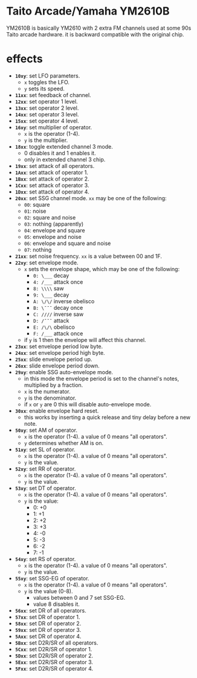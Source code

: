 # Taito Arcade/Yamaha YM2610B

YM2610B is basically YM2610 with 2 extra FM channels used at some 90s Taito arcade hardware.
it is backward compatible with the original chip.

# effects

- **`10xy`**: set LFO parameters.
  - `x` toggles the LFO.
  - `y` sets its speed.
- **`11xx`**: set feedback of channel.
- **`12xx`**: set operator 1 level.
- **`13xx`**: set operator 2 level.
- **`14xx`**: set operator 3 level.
- **`15xx`**: set operator 4 level.
- **`16xy`**: set multiplier of operator.
  - `x` is the operator (1-4).
  - `y` is the multiplier.
- **`18xx`**: toggle extended channel 3 mode.
  - 0 disables it and 1 enables it.
  - only in extended channel 3 chip.
- **`19xx`**: set attack of all operators.
- **`1Axx`**: set attack of operator 1.
- **`1Bxx`**: set attack of operator 2.
- **`1Cxx`**: set attack of operator 3.
- **`1Dxx`**: set attack of operator 4.
- **`20xx`**: set SSG channel mode. `xx` may be one of the following:
  - `00`: square
  - `01`: noise
  - `02`: square and noise
  - `03`: nothing (apparently)
  - `04`: envelope and square
  - `05`: envelope and noise
  - `06`: envelope and square and noise
  - `07`: nothing
- **`21xx`**: set noise frequency. `xx` is a value between 00 and 1F.
- **`22xy`**: set envelope mode.
  - `x` sets the envelope shape, which may be one of the following:
    - `0: \___` decay
    - `4: /___` attack once
    - `8: \\\\` saw
    - `9: \___` decay
    - `A: \/\/` inverse obelisco
    - `B: \¯¯¯` decay once
    - `C: ////` inverse saw
    - `D: /¯¯¯` attack
    - `E: /\/\` obelisco
    - `F: /___` attack once
  - if `y` is 1 then the envelope will affect this channel.
- **`23xx`**: set envelope period low byte.
- **`24xx`**: set envelope period high byte.
- **`25xx`**: slide envelope period up.
- **`26xx`**: slide envelope period down.
- **`29xy`**: enable SSG auto-envelope mode.
  - in this mode the envelope period is set to the channel's notes, multiplied by a fraction.
  - `x` is the numerator.
  - `y` is the denominator.
  - if `x` or `y` are 0 this will disable auto-envelope mode.
- **`30xx`**: enable envelope hard reset.
  - this works by inserting a quick release and tiny delay before a new note.
- **`50xy`**: set AM of operator.
  - `x` is the operator (1-4). a value of 0 means "all operators".
  - `y` determines whether AM is on.
- **`51xy`**: set SL of operator.
  - `x` is the operator (1-4). a value of 0 means "all operators".
  - `y` is the value.
- **`52xy`**: set RR of operator.
  - `x` is the operator (1-4). a value of 0 means "all operators".
  - `y` is the value.
- **`53xy`**: set DT of operator.
  - `x` is the operator (1-4). a value of 0 means "all operators".
  - `y` is the value:
    - 0: +0
    - 1: +1
    - 2: +2
    - 3: +3
    - 4: -0
    - 5: -3
    - 6: -2
    - 7: -1
- **`54xy`**: set RS of operator.
  - `x` is the operator (1-4). a value of 0 means "all operators".
  - `y` is the value.
- **`55xy`**: set SSG-EG of operator.
  - `x` is the operator (1-4). a value of 0 means "all operators".
  - `y` is the value (0-8).
    - values between 0 and 7 set SSG-EG.
    - value 8 disables it.
- **`56xx`**: set DR of all operators.
- **`57xx`**: set DR of operator 1.
- **`58xx`**: set DR of operator 2.
- **`59xx`**: set DR of operator 3.
- **`5Axx`**: set DR of operator 4.
- **`5Bxx`**: set D2R/SR of all operators.
- **`5Cxx`**: set D2R/SR of operator 1.
- **`5Dxx`**: set D2R/SR of operator 2.
- **`5Exx`**: set D2R/SR of operator 3.
- **`5Fxx`**: set D2R/SR of operator 4.
